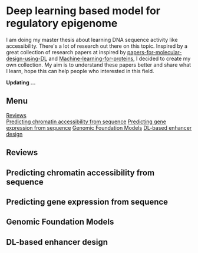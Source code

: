 # Deep learning based model for regulatory epigenome
I am doing my master thesis about learning DNA sequence activity like accessibility. There's a lot of research out there on this topic. Inspired by a great collection of research papers at inspired by [papers-for-molecular-design-using-DL](https://github.com/AspirinCode/papers-for-molecular-design-using-DL/blob/main/README.md?plain=1) and [Machine-learning-for-proteins](https://github.com/yangkky/Machine-learning-for-proteins/tree/master), I decided to create my own collection. My aim is to understand these papers better and share what I learn, hope this can help people who interested in this field.

**Updating ...** 

## Menu
[Reviews](#reviews)  
[Predicting chromatin accessibility from sequence](#predicting-chromatin-accessibility-from-sequence)
[Predicting gene expression from sequence](#predicting-gene-expression-from-sequence)
[Genomic Foundation Models](#genomic-foundation-models)
[DL-based enhancer design](#dl-based-enhancer-design)



## Reviews

## Predicting chromatin accessibility from sequence

## Predicting gene expression from sequence

## Genomic Foundation Models

## DL-based enhancer design
